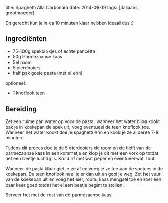 title: Spaghetti Alla Carbonara
date: 2014-08-19
tags: [italiaans, grootmoeder]

Dit gerecht kun je in ca 10 minuten klaar hebben ideaal dus :)

## Ingrediënten
- 75-100g spekblokjes of echte pancetta
- 50g Parmezaanse kaas
- 5el room
- 5 eierdooiers
- half pak goeie pasta (met ei erin)

optioneel:

- 1 knoflook teen

## Bereiding

Zet een ruime pan water op voor de pasta, wanneer het water bijna kookt bak je in koekepan de spek uit, voeg eventueel de teen knoflook toe. Wanneer het water kookt doe je spaghetti erin en kook je ze al dente 7-8 minuten.

Tijdens dit proces doe je de 5 eierdooiers de room en de helft van de parmezaanse kaas in een kommetje en klop je dit met een vork op totdat het een beetje luchtig is. Kruid af met wat peper en eventueel wat zout.

Wanneer de pasta klaar giet je ze af en voeg je ze toe aan de spekjes in de koekepan. De teen knoflook haal je er dan uit en gooi je weg. Zet het vuur van de koekepan uit en voeg het eier, room, kaas mengsel toe en roer een paar keer goed totdat het ei een beetje begint te stollen.

Serveer het met de rest van de parmezaanse kaas.

